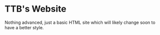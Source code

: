 # TTB's Website

Nothing advanced, just a basic HTML site which will likely change soon to have a better style.

